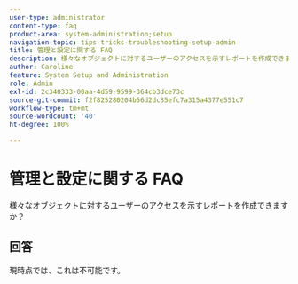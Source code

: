 ```yaml
---
user-type: administrator
content-type: faq
product-area: system-administration;setup
navigation-topic: tips-tricks-troubleshooting-setup-admin
title: 管理と設定に関する FAQ
description: 様々なオブジェクトに対するユーザーのアクセスを示すレポートを作成できますか？
author: Caroline
feature: System Setup and Administration
role: Admin
exl-id: 2c340333-00aa-4d59-9599-364cb3dce73c
source-git-commit: f2f825280204b56d2dc85efc7a315a4377e551c7
workflow-type: tm+mt
source-wordcount: '40'
ht-degree: 100%

---
```


# 管理と設定に関する FAQ

様々なオブジェクトに対するユーザーのアクセスを示すレポートを作成できますか？

## 回答

現時点では、これは不可能です。
